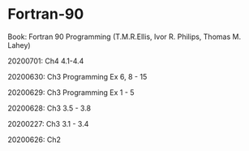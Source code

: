 # Fortran-90

Book: Fortran 90 Programming (T.M.R.Ellis, Ivor R. Philips, Thomas M. Lahey)

20200701: Ch4 4.1-4.4

20200630: Ch3 Programming Ex 6, 8 - 15

20200629: Ch3 Programming Ex 1 - 5

20200628: Ch3 3.5 - 3.8 

20200227: Ch3 3.1 - 3.4

20200626: Ch2 

